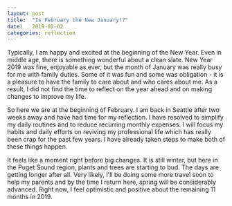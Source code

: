 ```yaml
---
layout: post
title:  "Is February the New January!?"
date:   2019-02-02
categories: reflection
---
```

Typically, I am happy and excited at the beginning of the New Year. Even in middle age, there is something wonderful about a clean slate. New Year 2019 was fine, enjoyable as ever, but the month of January was really busy for me with family duties. Some of it was fun and some was obligation - it is a pleasure to have the family to care about and who cares about me.  As a result, I did not find the time to reflect on the year ahead and on making changes to improve my life.

So here we are at the beginning of February. I am back in Seattle after two weeks away and have had time for my reflection. I have resolved to simplify my daily routines and to reduce recurring monthly expenses. I will focus my habits and daily efforts on reviving my professional life which has really been crap for the past few years. I have already taken steps to make both of these things happen.

It feels like a moment right before big changes. It is still winter, but here in the Puget Sound region, plants and trees are starting to bud. The days are getting longer after all. Very likely, I'll be doing some more travel soon to help my parents and by the time I return here, spring will be considerably advanced. Right now, I feel optimistic and positive about the remaining 11 months in 2019.
